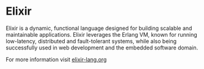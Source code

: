 # Elixir

Elixir is a dynamic, functional language designed for building scalable and maintainable applications.
Elixir leverages the Erlang VM, known for running low-latency, distributed and fault-tolerant systems, while also being successfully used in web development and the embedded software domain.

For more information visit [elixir-lang.org](http://elixir-lang.org/)
